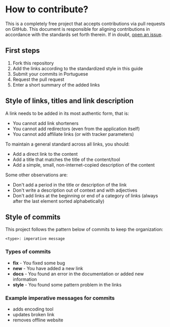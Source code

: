 # How to contribute?
This is a completely free project that accepts contributions via pull requests on GitHub. This document is responsible for aligning contributions in accordance with the standards set forth therein. If in doubt, [open an issue](https://github.com/gdcmarinho/awesome-project/issues/new).

## First steps
1. Fork this repository
2. Add the links according to the standardized style in this guide
3. Submit your commits in Portuguese
4. Request the pull request
5. Enter a short summary of the added links

## Style of links, titles and link description
A link needs to be added in its most authentic form, that is:
- You cannot add link shorteners
- You cannot add redirectors (even from the application itself)
- You cannot add affiliate links (or with tracker parameters)

To maintain a general standard across all links, you should:
- Add a direct link to the content
- Add a title that matches the title of the content/tool
- Add a simple, small, non-internet-copied description of the content

Some other observations are:
- Don't add a period in the title or description of the link
- Don't write a description out of context and with adjectives
- Don't add links at the beginning or end of a category of links (always after the last element sorted alphabetically)

## Style of commits
This project follows the pattern below of commits to keep the organization:

`<type>: imperative message`
### Types of commits
- **fix** - You fixed some bug
- **new** - You have added a new link
- **docs** - You found an error in the documentation or added new information
- **style** - You found some pattern problem in the links

### Example imperative messages for commits
- adds encoding tool
- updates broken link
- removes offline website
